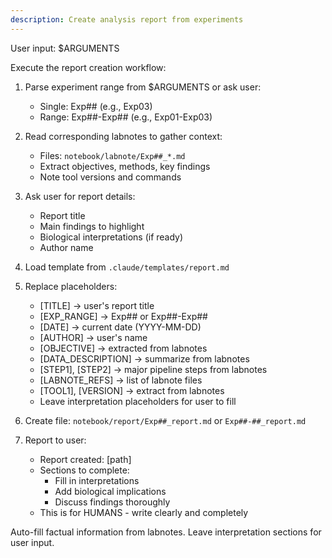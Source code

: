 ```yaml
---
description: Create analysis report from experiments
---
```


User input: $ARGUMENTS

Execute the report creation workflow:

1. Parse experiment range from $ARGUMENTS or ask user:
   - Single: Exp## (e.g., Exp03)
   - Range: Exp##-Exp## (e.g., Exp01-Exp03)

2. Read corresponding labnotes to gather context:
   - Files: `notebook/labnote/Exp##_*.md`
   - Extract objectives, methods, key findings
   - Note tool versions and commands

3. Ask user for report details:
   - Report title
   - Main findings to highlight
   - Biological interpretations (if ready)
   - Author name

4. Load template from `.claude/templates/report.md`

5. Replace placeholders:
   - [TITLE] → user's report title
   - [EXP_RANGE] → Exp## or Exp##-Exp##
   - [DATE] → current date (YYYY-MM-DD)
   - [AUTHOR] → user's name
   - [OBJECTIVE] → extracted from labnotes
   - [DATA_DESCRIPTION] → summarize from labnotes
   - [STEP1], [STEP2] → major pipeline steps from labnotes
   - [LABNOTE_REFS] → list of labnote files
   - [TOOL1], [VERSION] → extract from labnotes
   - Leave interpretation placeholders for user to fill

6. Create file: `notebook/report/Exp##_report.md` or `Exp##-##_report.md`

7. Report to user:
   - Report created: [path]
   - Sections to complete:
     - Fill in interpretations
     - Add biological implications
     - Discuss findings thoroughly
   - This is for HUMANS - write clearly and completely

Auto-fill factual information from labnotes. Leave interpretation sections for user input.
